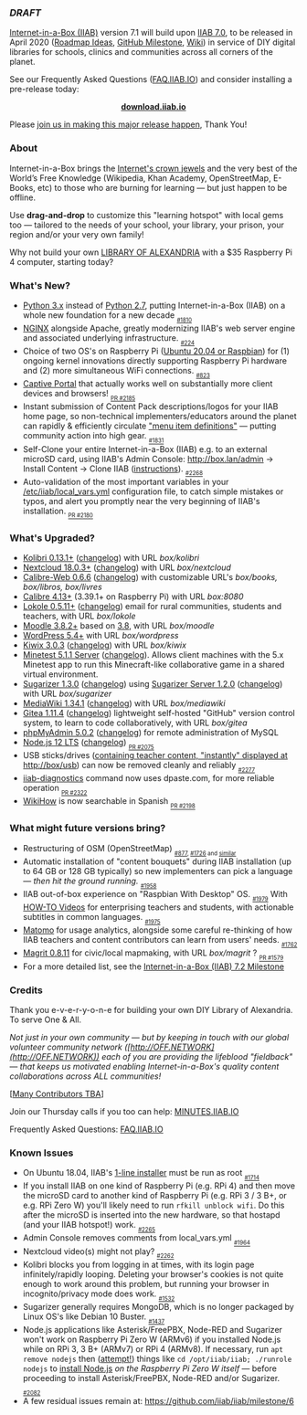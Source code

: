 <!--TBA: Expected in Q1 2020.>

<!--For now, please see the [IIAB 7.1 Release Notes](https://github.com/iiab/iiab/wiki/IIAB-7.1-Release-Notes).-->

### _DRAFT_

[Internet-in-a-Box (IIAB)](http://internet-in-a-box.org) version 7.1 will build upon [IIAB 7.0](https://github.com/iiab/iiab/wiki/IIAB-7.0-Release-Notes), to be released in April 2020 ([Roadmap Ideas](https://github.com/iiab/iiab/wiki/IIAB-7.0-Release-Notes#what-might-future-versions-bring), [GitHub Milestone](https://github.com/iiab/iiab/milestone/6), [Wiki](http://wiki.laptop.org/go/IIAB/7.1)) in service of DIY digital libraries for schools, clinics and communities across all corners of the planet.

See our Frequently Asked Questions ([FAQ.IIAB.IO](http://wiki.laptop.org/go/IIAB/FAQ)) and consider installing a pre-release today:

<p align="center">
  <b><a href=http://download.iiab.io>download.iiab.io</a></b>
  <!--[download.iiab.io](http://download.iiab.io)-->
</p>

Please [join us in making this major release happen](http://internet-in-a-box.org/pages/contributing.html), Thank You!

### About

Internet-in-a-Box brings the [Internet's crown jewels](http://internet-in-a-box.org/#quality-content) and the very best of the World’s Free Knowledge (Wikipedia, Khan Academy, OpenStreetMap, E-Books, etc) to those who are burning for learning — but just happen to be offline.

Use <b>drag-and-drop</b> to customize this "learning hotspot" with local gems too — tailored to the needs of your school, your library, your prison, your region and/or your very own family!

Why not build your own [LIBRARY OF ALEXANDRIA](https://www.youtube.com/channel/UC0cBGCxr_WPBPa3IqPVEe3g) with a $35 Raspberry Pi 4 computer, starting today?

### What's New?

- [Python 3.x](https://python-release-cycle.glitch.me/) instead of [Python 2.7](https://pythonclock.org/), putting Internet-in-a-Box (IIAB) on a whole new foundation for a new decade  <sub><sub>[#1810](https://github.com/iiab/iiab/issues/1810)</sub></sub>
- [NGINX](https://github.com/iiab/iiab/tree/master/roles/nginx#transition-to-nginx) alongside Apache, greatly modernizing IIAB's web server engine and associated underlying infrastructure.  <sub><sub>[#224](https://github.com/iiab/iiab/issues/224)</sub></sub>
- Choice of two OS's on Raspberry Pi ([Ubuntu 20.04 or Raspbian](https://github.com/iiab/iiab/wiki/IIAB-Platforms#operating-systems)) for (1) ongoing kernel innovations directly supporting Raspberry Pi hardware and (2) more simultaneous WiFi connections.  <sub><sub>[#823](https://github.com/iiab/iiab/issues/823)</sub></sub>
- [Captive Portal](http://wiki.laptop.org/go/IIAB/FAQ#Captive_Portal_Administration:_What_tips_.26_tricks_exist.3F) that actually works well on substantially more client devices and browsers!  <sub><sub>[PR #2185](https://github.com/iiab/iiab/pull/2185)</sub></sub>
- Instant submission of Content Pack descriptions/logos for your IIAB home page, so non-technical implementers/educators around the planet can rapidly & efficiently circulate ["menu item definitions"](https://github.com/iiab/iiab/wiki/IIAB-Menuing) &mdash; putting community action into high gear.  <sub><sub>[#1831](https://github.com/iiab/iiab/issues/1831)</sub></sub>
- Self-Clone your entire Internet-in-a-Box (IIAB) e.g. to an external microSD card, using IIAB's Admin Console: http://box.lan/admin -> Install Content -> Clone IIAB ([instructions](https://github.com/iiab/iiab-admin-console/blob/master/roles/console/files/help/InstContent.rst#clone-iiab-server)).  <sub><sub>[#2268](https://github.com/iiab/iiab/issues/2268)</sub></sub>
- Auto-validation of the most important variables in your [/etc/iiab/local_vars.yml](http://wiki.laptop.org/go/IIAB/FAQ#What_is_local_vars.yml_and_how_do_I_customize_it.3F) configuration file, to catch simple mistakes or typos, and alert you promptly near the very beginning of IIAB's installation.  <sub><sub>[PR #2180](https://github.com/iiab/iiab/pull/2180)</sub></sub>
<!-- - Coming Soon: Experimental option to operate the Raspberry Pi Wi-Fi (1) as a hotspot _at the very same time that_ (2) it's also connected to an upstream Internet access point.  <sub><sub>[PR #2266](https://github.com/iiab/iiab/pull/2266)</sub></sub>
- Coming Soon: [Cham](https://github.com/eka-foundation/cham) is a lightweight live video streaming platform with adaptive bitrates for IIAB.  <sub><sub>[PR #1743](https://github.com/iiab/iiab/pull/1743)</sub></sub> -->

### What's Upgraded?

- [Kolibri 0.13.1+](https://medium.com/kolibri-releases/kolibri-v0-13-is-here-4ac99259367a) ([changelog](https://github.com/learningequality/kolibri/releases)) with URL _box/kolibri_
- [Nextcloud 18.0.3+](https://nextcloud.com/blog/) ([changelog](https://nextcloud.com/changelog/#latest18)) with URL _box/nextcloud_
- [Calibre-Web 0.6.6](https://github.com/janeczku/calibre-web#about) ([changelog](https://github.com/janeczku/calibre-web/releases)) with customizable URL's _box/books, box/libros, box/livres_
- [Calibre 4.13+](https://calibre-ebook.com/whats-new) (3.39.1+ on Raspberry Pi) with URL _box:8080_
- [Lokole 0.5.11+](https://github.com/iiab/iiab/tree/master/roles/lokole#lokole-readme) ([changelog](https://github.com/ascoderu/opwen-webapp/releases)) email for rural communities, students and teachers, with URL _box/lokole_
- [Moodle 3.8.2+](https://docs.moodle.org/dev/Moodle_3.8.1_release_notes) based on [3.8](https://docs.moodle.org/dev/Moodle_3.8_release_notes), with URL _box/moodle_
- [WordPress 5.4+](https://wordpress.org/news/2020/03/adderley/) with URL _box/wordpress_
- [Kiwix 3.0.3](https://en.wikipedia.org/wiki/Kiwix) ([changelog](https://github.com/kiwix/kiwix-tools/blob/master/Changelog)) with URL _box/kiwix_
- [Minetest 5.1.1 Server](https://www.minetest.net/) ([changelog](https://dev.minetest.net/Changelog#5.1.0_.E2.86.92_5.1.1)). Allows client machines with the 5.x Minetest app to run this Minecraft-like collaborative game in a shared virtual environment.
- [Sugarizer 1.3.0](https://groups.google.com/forum/m/#!topic/unleashkids/8vgGJ_LG_CA) ([changelog](https://github.com/llaske/sugarizer/blob/master/CHANGELOG.md#130---2020-03-27)) using [Sugarizer Server 1.2.0](https://github.com/llaske/sugarizer-server/) ([changelog](https://github.com/llaske/sugarizer-server/blob/master/CHANGELOG.md#120---2019-12-01)) with URL _box/sugarizer_
- [MediaWiki 1.34.1](https://mediawiki.org/wiki/Release_notes/1.34) ([changelog](https://www.mediawiki.org/wiki/Release_notes/1.34#MediaWiki_1.34.1)) with URL _box/mediawiki_
- [Gitea 1.11.4](https://github.com/iiab/iiab/tree/master/roles/gitea#gitea-readme) ([changelog](https://github.com/go-gitea/gitea/releases)) lightweight self-hosted "GitHub" version control system, to learn to code collaboratively, with URL _box/gitea_
- [phpMyAdmin 5.0.2](https://www.phpmyadmin.net/) ([changelog](https://github.com/phpmyadmin/phpmyadmin/releases)) for remote administration of MySQL
- [Node.js 12 LTS](https://medium.com/@nodejs/introducing-node-js-12-76c41a1b3f3f) ([changelog](https://nodejs.org/en/blog/release/))  <sub><sub>[PR #2075](https://github.com/iiab/iiab/pull/2075)</sub></sub>
- USB sticks/drives ([containing teacher content, "instantly" displayed at http://box/usb](http://faq.iiab.io/#Can_teachers_display_their_own_content.3F)) can now be removed cleanly and reliably  <sub><sub>[#2277](https://github.com/iiab/iiab/issues/2277)</sub></sub>
- [iiab-diagnostics](https://github.com/iiab/iiab/blob/master/scripts/iiab-diagnostics.README.md) command now uses dpaste.com, for more reliable operation  <sub><sub>[PR #2322](https://github.com/iiab/iiab/pull/2322)</sub></sub>
- [WikiHow](https://wikihow.com/) is now searchable in Spanish  <sub><sub>[PR #2198](https://github.com/iiab/iiab/pull/2198)</sub></sub>

### What might future versions bring?

- Restructuring of OSM (OpenStreetMap) <sub><sub>[#877](https://github.com/iiab/iiab/issues/877), [#1726](https://github.com/iiab/iiab/issues/1726) and [similar](https://github.com/iiab/iiab/search?q=OSM&type=Issues)</sub></sub>
- Automatic installation of "content bouquets" during IIAB installation (up to 64 GB or 128 GB typically) so new implementers can pick a language &mdash; _then hit the ground running._  <sub><sub>[#1958](https://github.com/iiab/iiab/issues/1958)</sub></sub>
- IIAB out-of-box experience on "Raspbian With Desktop" OS.  <sub><sub>[#1979](https://github.com/iiab/iiab/issues/1979)</sub></sub>  With [HOW-TO Videos](http://iiab.net/info/videos/) for enterprising teachers and students, with actionable subtitles in common languages.  <sub><sub>[#1975](https://github.com/iiab/iiab/issues/1975)</sub></sub>
- [Matomo](https://matomo.org/) for usage analytics, alongside some careful re-thinking of how IIAB teachers and content contributors can learn from users' needs.  <sub><sub>[#1762](https://github.com/iiab/iiab/issues/1762)</sub></sub>
- [Magrit 0.8.11](http://magrit.cnrs.fr/) for civic/local mapmaking, with URL _box/magrit_ ? <sub><sub>[PR #1579](https://github.com/iiab/iiab/pull/1579)</sub></sub>
- For a more detailed list, see the [Internet-in-a-Box (IIAB) 7.2 Milestone](https://github.com/iiab/iiab/milestone/7)

### Credits

Thank you e-v-e-r-y-o-n-e for building your own DIY Library of Alexandria.  To serve One & All.

_Not just in your own community &mdash; but by keeping in touch with our global volunteer community network ([http://OFF.NETWORK](http://OFF.NETWORK)) each of you are providing the lifeblood "fieldback" &mdash; that keeps us motivated enabling Internet-in-a-Box's quality content collaborations across ALL communities!_

[[Many Contributors TBA](http://internet-in-a-box.org/pages/contributing.html)]

Join our Thursday calls if you too can help: [MINUTES.IIAB.IO](http://MINUTES.IIAB.IO)

Frequently Asked Questions: [FAQ.IIAB.IO](http://FAQ.IIAB.IO)

### Known Issues

- On Ubuntu 18.04, IIAB's [1-line installer](http://download.iiab.io) must be run as root  <sub><sub>[#1714](https://github.com/iiab/iiab/issues/1714)</sub></sub>
- If you install IIAB on one kind of Raspberry Pi (e.g. RPi 4) and then move the microSD card to another kind of Raspberry Pi (e.g. RPi 3 / 3 B+, or e.g. RPi Zero W) you'll likely need to run `rfkill unblock wifi`.  Do this after the microSD is inserted into the new hardware, so that hostapd (and your IIAB hotspot!) work.  <sub><sub>[#2265](https://github.com/iiab/iiab/issues/2265)</sub></sub>
- Admin Console removes comments from local_vars.yml  <sub><sub>[#1964](https://github.com/iiab/iiab/issues/1964)</sub></sub>
- Nextcloud video(s) might not play?  <sub><sub>[#2262](https://github.com/iiab/iiab/issues/2262)</sub></sub>
- Kolibri blocks you from logging in at times, with its login page infinitely/rapidly looping.  Deleting your browser's cookies is not quite enough to work around this problem, but running your browser in incognito/privacy mode does work.  <sub><sub>[#1532](https://github.com/iiab/iiab/issues/1532)</sub></sub>
- Sugarizer generally requires MongoDB, which is no longer packaged by Linux OS's like Debian 10 Buster.  <sub><sub>[#1437](https://github.com/iiab/iiab/issues/1437)</sub></sub>
- Node.js applications like Asterisk/FreePBX, Node-RED and Sugarizer won't work on Raspberry Pi Zero W (ARMv6) if you installed Node.js while on RPi 3, 3 B+ (ARMv7) or RPi 4 (ARMv8).  If necessary, run `apt remove nodejs` then ([attempt!](https://nodered.org/docs/hardware/raspberrypi#swapping-sd-cards)) things like `cd /opt/iiab/iiab; ./runrole nodejs` to [install Node.js](https://github.com/iiab/iiab/blob/master/roles/nodejs/tasks/main.yml) _on the Raspberry Pi Zero W itself_ — before proceeding to install Asterisk/FreePBX, Node-RED and/or Sugarizer.  <sub><sub>[#2082](https://github.com/iiab/iiab/issues/2082)</sub></sub>
- A few residual issues remain at: https://github.com/iiab/iiab/milestone/6